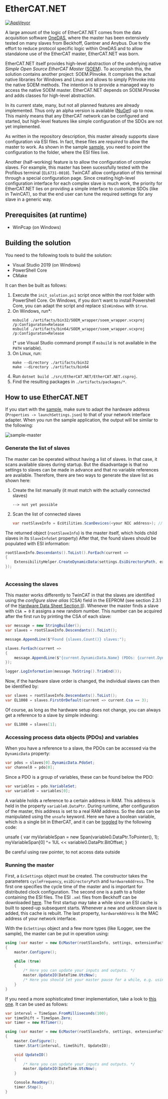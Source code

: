 # EtherCAT.NET

[![AppVeyor](https://ci.appveyor.com/api/projects/status/github/apollo3zehn/ethercat.net?svg=true)](https://ci.appveyor.com/project/Apollo3zehn/ethercat-net)

A large amount of the logic of EtherCAT.NET comes from the data acquisition software [OneDAS](https://github.com/OneDAS-Group/OneDAS-Core), where the master has been extensively tested on many slaves from Beckhoff, Gantner and Anybus. Due to the effort to reduce protocol specific logic within OneDAS and to allow standalone use of the EtherCAT master, EtherCAT.NET was born. 

EtherCAT.NET itself provides high-level abstraction of the underlying native *Simple Open Source EtherCAT Master* ([SOEM](https://github.com/OpenEtherCATsociety/soem)). To accomplish this, the solution contains another project: SOEM.PInvoke. It comprises the actual native libraries for Windows and Linux and allows to simply P/Invoke into the native SOEM methods. The intention is to provide a managed way to access the native SOEM master. EtherCAT.NET depends on SOEM.PInvoke and adds classes for high-level abstraction.

In its current state, many, but not all planned features are already implemented. Thus only an alpha version is available ([NuGet](https://www.nuget.org/packages/EtherCAT.NET)) up to now. This mainly means that any EtherCAT network can be configured and started, but high-level features like simple configuration of the SDOs are not yet implemented. 

As written in the repository description, this master already supports slave configuration via ESI files. In fact, these files are *required* to allow the master to work. As shown in the sample [sample](https://github.com/Apollo3zehn/EtherCAT.NET/tree/master/sample/SampleMaster), you need to point the configuration to the folder, where the ESI files live.

Another (half-working) feature is to allow the configuration of complex slaves. For example, this master has been sucessfully tested with the Profibus terminal (```EL6731-0010```). TwinCAT allow confguration of this terminal through a special configuration page. Since creating high-level configuration interface for each complex slave is much work, the priority for EtherCAT.NET lies on providing a simple interface to customize SDOs (like in TwinCAT), so that the end user can tune the required settings for any slave in a generic way. 

## Prerequisites (at runtime)

* WinPcap (on Windows)

## Building the solution

You need to the following tools to build the solution:

* Visual Studio 2019 (on Windows)
* PowerShell Core
* CMake

It can then be built as follows:

1. Execute the `init_solution.ps1` script once within the root folder with PowerShell Core.
    On Windows, if you don't want to install Powershell Core, you can adapt the script and replace ```$IsWindows``` with ```$true```.
2. On Windows, run*:
    ```
    msbuild ./artifacts/bin32/SOEM_wrapper/soem_wrapper.vcxproj /p:Configuraton=Release
    msbuild ./artifacts/bin64/SOEM_wrapper/soem_wrapper.vcxproj /p:Configuraton=Release
    ```
    (* use Visual Studio command prompt if ```msbuild``` is not available in the ```PATH``` variable).
3. On Linux, run:
    ```
    make --directory ./artifacts/bin32
    make --directory ./artifacts/bin64
    ```
4. Run ```dotnet build ./src/EtherCAT.NET/EtherCAT.NET.csproj```.
5. Find the resulting packages in ```./artifacts/packages/*```.

## How to use EtherCAT.NET

If you start with the [sample](https://github.com/Apollo3zehn/EtherCAT.NET/tree/master/sample/SampleMaster), make sure to adapt the hardware address (```Properties -> launchSettings.json```) to that of your network interface adapter. When you run the sample application, the output will be similar to the following:

![sample-master](https://user-images.githubusercontent.com/20972129/57144734-01a22f80-6dc2-11e9-9b8a-f32d5a8d7b2f.png)

### Generate the list of slaves

The master can be operated without having a list of slaves. In that case, it scans available slaves during startup. But the disadvantage is that no settings to slaves can be made in advance and that no variable references are available. Therefore, there are two ways to generate the slave list as shown here:

1. Create the list manually (it must match with the actually connected slaves)
    ```
    --> not yet possible
    ```
2. Scan the list of connected slaves
    ```cs
    var rootSlaveInfo = EcUtilities.ScanDevices(<your NIC address>); // eg. 42-10-1C-2F-0F-50 without dashes
    ```

The returned object (```rootSlaveInfo```) is the master itself, which holds child slaves in its ```SlaveInfoSet``` property)
After that, the found slaves should be populated with ESI information:

```cs
rootSlaveInfo.Descendants().ToList().ForEach(current =>
{
    ExtensibilityHelper.CreateDynamicData(settings.EsiDirectoryPath, extensionFactory, current);
});
    
```

### Accessing the slaves

This master works differently to TwinCAT in that the slaves are identified using the *configure slave alias* (CSA) field in the EEPROM (see section 2.3.1 of the [Hardware Data Sheet Section II](https://download.beckhoff.com/download/Document/io/ethercat-development-products/ethercat_esc_datasheet_sec2_registers_2i7.pdf)). Whenever the master finds a slave with ```CSA = 0``` it assigns a new random number. This number can be acquired after the first run by printing the CSA of each slave:

```cs
var message = new StringBuilder();
var slaves = rootSlaveInfo.Descendants().ToList();

message.AppendLine($"Found {slaves.Count()} slaves:");

slaves.ForEach(current =>
{
    message.AppendLine($"{current.DynamicData.Name} (PDOs: {current.DynamicData.PdoSet.Count} - CSA: { current.Csa })");
});

logger.LogInformation(message.ToString().TrimEnd());
```

Now, if the hardware slave order is changed, the individual slaves can then be identified by:

```cs
var slaves = rootSlaveInfo.Descendants().ToList();
var EL1008 = slaves.FirstOrDefault(current => current.Csa == 3);
```

Of course, as long as the hardware setup does not change, you can always get a reference to a slave by simple indexing:

```cs
var EL1008 = slaves[1];
```

### Accessing process data objects (PDOs) and variables

When you have a reference to a slave, the PDOs can be accessed via the ```DynamicData``` property:

```cs
var pdos = slaves[0].DynamicData.PdoSet;
var channel0 = pdo[0];
```

Since a PDO is a group of variables, these can be found below the PDO:

```cs
var variables = pdo.VariableSet;
var variable0 = variables[0];
```

A variable holds a reference to a certain address in RAM. This address is held in the property ```variable0.DataPtr```. During runtime, after configuration of the master, this address is set to a real RAM address. So the data can be manipulated using the ```unsafe``` keyword. Here we have a boolean variable, which is a single bit in EtherCAT, and it can be [toggled](https://stackoverflow.com/questions/47981/how-do-you-set-clear-and-toggle-a-single-bit) by the following code:

unsafe
{
    var myVariableSpan = new Span<int>(variable0.DataPtr.ToPointer(), 1);
    myVariableSpan[0] ^= 1UL << variable0.DataPtr.BitOffset;
}

Be careful using raw pointer, to not access data outside 

### Running the master

First, a ```EcSettings``` object must be created. The constructor takes the parameters ```cycleFrequency```, ```esiDirectoryPath``` and ```hardwareAddress```. The first one specifies the cycle time of the master and is important for distributed clock configuration. The second one is a path to a folder containing the ESI files. The ESI ```.xml``` files from Beckhoff can be downloaded [here](https://www.beckhoff.de/default.asp?download/elconfg.htm). The first startup may take a while since an ESI cache is built to speed-up subsequent starts. Whenever a new and unknown slave is added, this cache is rebuilt.
The last property, ```hardwareAddress``` is the MAC address of your network interface.

With the ```EcSettings``` object and a few more types (like ILogger, see the sample), the master can be put in operation using:

```cs
using (var master = new EcMaster(rootSlaveInfo, settings, extensionFactory, logger))
{
    master.Configure();

    while (true)
    {
        /* Here you can update your inputs and outputs. */
        master.UpdateIO(DateTime.UtcNow);
        /* Here you should let your master pause for a while, e.g. using Thread.Sleep or by simple spinning. */
    }
}

```

If you need a more sophisticated timer implementation, take a look to [this one](https://github.com/OneDAS-Group/OneDAS-Core/blob/master/src/OneDas.Core/Engine/RtTimer.cs). It can be used as follows:

```cs
var interval = TimeSpan.FromMilliseconds(100);
var timeShift = TimeSpan.Zero;
var timer = new RtTimer();

using (var master = new EcMaster(rootSlaveInfo, settings, extensionFactory, logger))
{
    master.Configure();
    timer.Start(interval, timeShift, UpdateIO);

    void UpdateIO()
    {
        /* Here you can update your inputs and outputs. */
        master.UpdateIO(DateTime.UtcNow);
    }

    Console.ReadKey();
    timer.Stop();
}

```